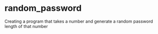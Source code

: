 # random_password
Creating a program that takes a number and generate a random password length of that number
